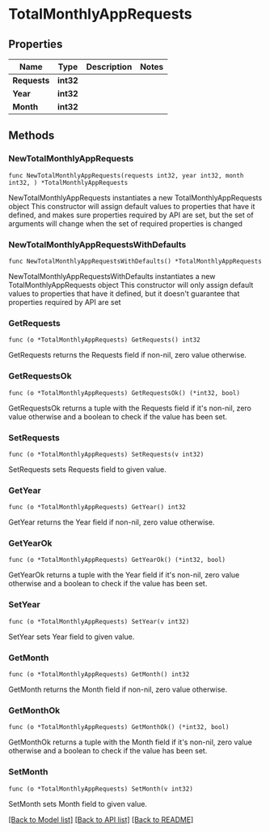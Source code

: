 # TotalMonthlyAppRequests

## Properties

Name | Type | Description | Notes
------------ | ------------- | ------------- | -------------
**Requests** | **int32** |  | 
**Year** | **int32** |  | 
**Month** | **int32** |  | 

## Methods

### NewTotalMonthlyAppRequests

`func NewTotalMonthlyAppRequests(requests int32, year int32, month int32, ) *TotalMonthlyAppRequests`

NewTotalMonthlyAppRequests instantiates a new TotalMonthlyAppRequests object
This constructor will assign default values to properties that have it defined,
and makes sure properties required by API are set, but the set of arguments
will change when the set of required properties is changed

### NewTotalMonthlyAppRequestsWithDefaults

`func NewTotalMonthlyAppRequestsWithDefaults() *TotalMonthlyAppRequests`

NewTotalMonthlyAppRequestsWithDefaults instantiates a new TotalMonthlyAppRequests object
This constructor will only assign default values to properties that have it defined,
but it doesn't guarantee that properties required by API are set

### GetRequests

`func (o *TotalMonthlyAppRequests) GetRequests() int32`

GetRequests returns the Requests field if non-nil, zero value otherwise.

### GetRequestsOk

`func (o *TotalMonthlyAppRequests) GetRequestsOk() (*int32, bool)`

GetRequestsOk returns a tuple with the Requests field if it's non-nil, zero value otherwise
and a boolean to check if the value has been set.

### SetRequests

`func (o *TotalMonthlyAppRequests) SetRequests(v int32)`

SetRequests sets Requests field to given value.


### GetYear

`func (o *TotalMonthlyAppRequests) GetYear() int32`

GetYear returns the Year field if non-nil, zero value otherwise.

### GetYearOk

`func (o *TotalMonthlyAppRequests) GetYearOk() (*int32, bool)`

GetYearOk returns a tuple with the Year field if it's non-nil, zero value otherwise
and a boolean to check if the value has been set.

### SetYear

`func (o *TotalMonthlyAppRequests) SetYear(v int32)`

SetYear sets Year field to given value.


### GetMonth

`func (o *TotalMonthlyAppRequests) GetMonth() int32`

GetMonth returns the Month field if non-nil, zero value otherwise.

### GetMonthOk

`func (o *TotalMonthlyAppRequests) GetMonthOk() (*int32, bool)`

GetMonthOk returns a tuple with the Month field if it's non-nil, zero value otherwise
and a boolean to check if the value has been set.

### SetMonth

`func (o *TotalMonthlyAppRequests) SetMonth(v int32)`

SetMonth sets Month field to given value.



[[Back to Model list]](../README.md#documentation-for-models) [[Back to API list]](../README.md#documentation-for-api-endpoints) [[Back to README]](../README.md)


